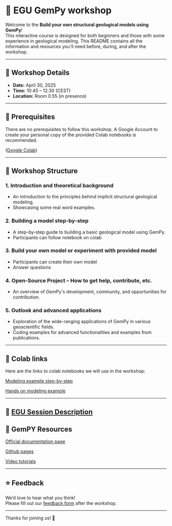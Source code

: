 # 🚀 EGU GemPy workshop

Welcome to the **Build your own structural geological models using GemPy**!  
This interactive course is designed for both beginners and those with some experience in geological modeling. This README contains all the information and resources you'll need before, during, and after the workshop.

---

## 📅 Workshop Details

- **Date:** April 30, 2025  
- **Time:** 10:45 – 12:30 (CEST)  
- **Location:** Room 0.55 (in presence) 
---

## 🧰 Prerequisites

There are no prerequisites to follow this workshop. A Google Account to create your personal copy of the provided Colab notebooks is recommended.

([Google Colab](https://colab.google/))

---

## 📂 Workshop Structure

### 1. Introduction and theoretical background 
- An introduction to the principles behind implicit structural geological modeling.
- Showcasing some real word examples.

### 2. Building a model step-by-step 
- A step-by-step guide to building a basic geological model using GemPy.
- Participants can follow notebook on colab

### 3. Build your own model or experiment with provided model
- Participants can create their own model
- Answer questions 

### 4. Open-Source Project – How to get help, contribute, etc. 
- An overview of GemPy's development, community, and opportunities for contribution.

### 5. Outlook and advanced applications 
- Exploration of the wide-ranging applications of GemPy in various geoscientific fields.
- Coding examples for advanced functionalities and examples from publications.
---

## 🔗 Colab links

Here are the links to colab notebooks we will use in the workshop:

[Modeling example step-by-step](https://drive.google.com/file/d/1sL5ZEMmP141Qv0r55flNqFqe4ENJXuFB/view)

[Hands on modeling example](https://drive.google.com/file/d/1MXb9YjdOvQlmrz8Ii-pIFmx-HhJqyw6r/view?usp=sharing)

---

## 🔗 [EGU Session Description](https://meetingorganizer.copernicus.org/EGU25/session/53630)



## 🔗 GemPY Resources 

[Official documentation page](https://www.gempy.org/)

[Github pages](https://github.com/gempy-project/gempy)

[Video tutorials](https://docs.gempy.org/tutorials/z_other_tutorials/video_tutorial_model_1.html#sphx-glr-tutorials-z-other-tutorials-video-tutorial-model-1-py)

---


## ⭐ Feedback

We’d love to hear what you think!  
Please fill out our [feedback form](https://forms.gle/kKCFtkbs61UhZ9Sh9) after the workshop.

---

Thanks for joining us! 🎉

